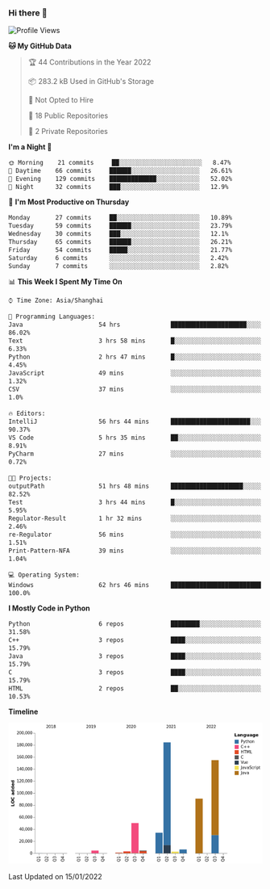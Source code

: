 ### Hi there 👋

<!--START_SECTION:waka-->
![Profile Views](http://img.shields.io/badge/Profile%20Views-0-blue)

**🐱 My GitHub Data** 

> 🏆 44 Contributions in the Year 2022
 > 
> 📦 283.2 kB Used in GitHub's Storage 
 > 
> 🚫 Not Opted to Hire
 > 
> 📜 18 Public Repositories 
 > 
> 🔑 2 Private Repositories  
 > 
**I'm a Night 🦉** 

```text
🌞 Morning    21 commits     ██░░░░░░░░░░░░░░░░░░░░░░░   8.47% 
🌆 Daytime    66 commits     ██████░░░░░░░░░░░░░░░░░░░   26.61% 
🌃 Evening    129 commits    █████████████░░░░░░░░░░░░   52.02% 
🌙 Night      32 commits     ███░░░░░░░░░░░░░░░░░░░░░░   12.9%

```
📅 **I'm Most Productive on Thursday** 

```text
Monday       27 commits     ██░░░░░░░░░░░░░░░░░░░░░░░   10.89% 
Tuesday      59 commits     ██████░░░░░░░░░░░░░░░░░░░   23.79% 
Wednesday    30 commits     ███░░░░░░░░░░░░░░░░░░░░░░   12.1% 
Thursday     65 commits     ██████░░░░░░░░░░░░░░░░░░░   26.21% 
Friday       54 commits     █████░░░░░░░░░░░░░░░░░░░░   21.77% 
Saturday     6 commits      ░░░░░░░░░░░░░░░░░░░░░░░░░   2.42% 
Sunday       7 commits      ░░░░░░░░░░░░░░░░░░░░░░░░░   2.82%

```


📊 **This Week I Spent My Time On** 

```text
⌚︎ Time Zone: Asia/Shanghai

💬 Programming Languages: 
Java                     54 hrs              █████████████████████░░░░   86.02% 
Text                     3 hrs 58 mins       █░░░░░░░░░░░░░░░░░░░░░░░░   6.33% 
Python                   2 hrs 47 mins       █░░░░░░░░░░░░░░░░░░░░░░░░   4.45% 
JavaScript               49 mins             ░░░░░░░░░░░░░░░░░░░░░░░░░   1.32% 
CSV                      37 mins             ░░░░░░░░░░░░░░░░░░░░░░░░░   1.0%

🔥 Editors: 
IntelliJ                 56 hrs 44 mins      ██████████████████████░░░   90.37% 
VS Code                  5 hrs 35 mins       ██░░░░░░░░░░░░░░░░░░░░░░░   8.91% 
PyCharm                  27 mins             ░░░░░░░░░░░░░░░░░░░░░░░░░   0.72%

🐱‍💻 Projects: 
outputPath               51 hrs 48 mins      ████████████████████░░░░░   82.52% 
Test                     3 hrs 44 mins       █░░░░░░░░░░░░░░░░░░░░░░░░   5.95% 
Regulator-Result         1 hr 32 mins        ░░░░░░░░░░░░░░░░░░░░░░░░░   2.46% 
re-Regulator             56 mins             ░░░░░░░░░░░░░░░░░░░░░░░░░   1.51% 
Print-Pattern-NFA        39 mins             ░░░░░░░░░░░░░░░░░░░░░░░░░   1.04%

💻 Operating System: 
Windows                  62 hrs 46 mins      █████████████████████████   100.0%

```

**I Mostly Code in Python** 

```text
Python                   6 repos             ████████░░░░░░░░░░░░░░░░░   31.58% 
C++                      3 repos             ████░░░░░░░░░░░░░░░░░░░░░   15.79% 
Java                     3 repos             ████░░░░░░░░░░░░░░░░░░░░░   15.79% 
C                        3 repos             ████░░░░░░░░░░░░░░░░░░░░░   15.79% 
HTML                     2 repos             ██░░░░░░░░░░░░░░░░░░░░░░░   10.53%

```


**Timeline**

![Chart not found](https://raw.githubusercontent.com/SuperMaxine/SuperMaxine/main/charts/bar_graph.png) 


 Last Updated on 15/01/2022
<!--END_SECTION:waka-->

<!--
**SuperMaxine/SuperMaxine** is a ✨ _special_ ✨ repository because its `README.md` (this file) appears on your GitHub profile.

Here are some ideas to get you started:

- 🔭 I’m currently working on ...
- 🌱 I’m currently learning ...
- 👯 I’m looking to collaborate on ...
- 🤔 I’m looking for help with ...
- 💬 Ask me about ...
- 📫 How to reach me: ...
- 😄 Pronouns: ...
- ⚡ Fun fact: ...
-->

